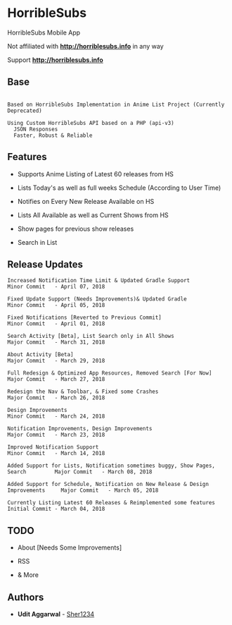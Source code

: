 # HorribleSubs
HorribleSubs Mobile App

Not affiliated with **http://horriblesubs.info** in any way

Support **http://horriblesubs.info**

## Base
```

Based on HorribleSubs Implementation in Anime List Project (Currently Deprecated)

Using Custom HorribleSubs API based on a PHP (api-v3)
  JSON Responses
  Faster, Robust & Reliable

```

## Features

* Supports Anime Listing of Latest 60 releases from HS

* Lists Today's as well as full weeks Schedule (According to User Time)

* Notifies on Every New Release Available on HS

* Lists All Available as well as Current Shows from HS

* Show pages for previous show releases

* Search in List


## Release Updates

```
Increased Notification Time Limit & Updated Gradle Support                        Minor Commit   - April 07, 2018

Fixed Update Support (Needs Improvements)& Updated Gradle                         Minor Commit   - April 05, 2018

Fixed Notifications [Reverted to Previous Commit]                                 Minor Commit   - April 01, 2018

Search Activity [Beta], List Search only in All Shows                             Major Commit   - March 31, 2018

About Activity [Beta]                                                             Major Commit   - March 29, 2018

Full Redesign & Optimized App Resources, Removed Search [For Now]                 Major Commit   - March 27, 2018

Redesign the Nav & Toolbar, & Fixed some Crashes                                  Major Commit   - March 26, 2018

Design Improvements                                                               Minor Commit   - March 24, 2018

Notification Improvements, Design Improvements                                    Major Commit   - March 23, 2018

Improved Notification Support                                                     Minor Commit   - March 14, 2018

Added Support for Lists, Notification sometimes buggy, Show Pages, Search         Major Commit   - March 08, 2018

Added Support for Schedule, Notification on New Release & Design Improvements     Major Commit   - March 05, 2018

Currently Listing Latest 60 Releases & Reimplemented some features                Initial Commit - March 04, 2018
```

## TODO

* About [Needs Some Improvements]

* RSS

* &amp; More

## Authors

* **Udit Aggarwal** - [Sher1234](https://github.com/Sher1234)

